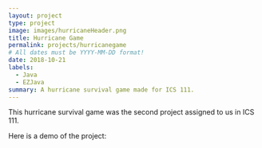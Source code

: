 ```yaml
---
layout: project
type: project
image: images/hurricaneHeader.png
title: Hurricane Game
permalink: projects/hurricanegame
# All dates must be YYYY-MM-DD format!
date: 2018-10-21
labels:
  - Java
  - EZJava
summary: A hurricane survival game made for ICS 111.
---
```


This hurricane survival game was the second project assigned to us in ICS 111. 

Here is a demo of the project:
<div class="ui embed" data-source="youtube" data-id="ifA7i_LJAbU">
</div>




